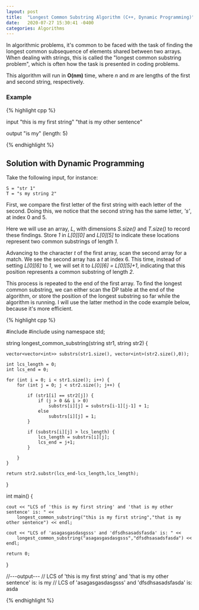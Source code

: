 ```yaml
---
layout: post
title:  "Longest Common Substring Algorithm (C++, Dynamic Programming)"
date:   2020-07-27 15:30:41 -0400
categories: Algorithms
---
```


In algorithmic problems, it's common to be faced with the task of finding the longest common subsequence of elements shared between two arrays. When dealing with strings, this is called the "longest common substring problem", which is often how the task is presented in coding problems.

This algorithm will run in **O(nm)** time, where *n* and *m* are lengths of the first and second string, respectively.

### Example

{% highlight cpp %}

input
    "this is my first string"
    "that is my other sentence"

output
    "is my" (length: 5)


{% endhighlight %}

## Solution with Dynamic Programming

Take the following input, for instance:

    S = "str 1"
    T = "s my string 2"

First, we compare the first letter of the first string with each letter of the second.
Doing this, we notice that the second string has the same letter, *'s'*, at index 0 and 5.

Here we will use an array, *L*, with dimensions *S.size()* and *T.size()* to record these findings.
Store *1* in *L[0][0]* and *L[0][5]* to indicate these locations represent two common substrings of length *1*.

Advancing to the character *t* of the first array, scan the second array for a match. We see the second array has a *t* at index 6.
This time, instead of setting *L[0][6]* to *1*, we will set it to *L[0][6] = L[0][5]+1*, indicating that this position represents a common substring of length *2*.

This process is repeated to the end of the first array. To find the longest common substring, we can either scan the DP table at the end of the algorithm, or store the position of the longest substring so far while the algorithm is running. I will use the latter method in the code example below, because it's more efficient.

{% highlight cpp %}


#include <iostream>
#include <vector>
using namespace std;

string longest_common_substring(string str1, string str2) {

    vector<vector<int>> substrs(str1.size(), vector<int>(str2.size(),0));

    int lcs_length = 0;
    int lcs_end = 0;

    for (int i = 0; i < str1.size(); i++) {
        for (int j = 0; j < str2.size(); j++) {

            if (str1[i] == str2[j]) {
                if (j > 0 && i > 0)
                    substrs[i][j] = substrs[i-1][j-1] + 1;
                else 
                    substrs[i][j] = 1;
            }

            if (substrs[i][j] > lcs_length) {
                lcs_length = substrs[i][j];
                lcs_end = j+1;
            }

        }
    }

    return str2.substr(lcs_end-lcs_length,lcs_length);

}

int main() {

    cout << "LCS of 'this is my first string' and 'that is my other sentence' is: " <<
        longest_common_substring("this is my first string","that is my other sentence") << endl;

    cout << "LCS of 'asagasgasdasgsss' and 'dfsdhsasadsfasda' is: " <<
        longest_common_substring("asagasgasdasgsss","dfsdhsasadsfasda") << endl;

    return 0;
}

//---output---
//  LCS of 'this is my first string' and 'that is my other sentence' is:  is my 
//  LCS of 'asagasgasdasgsss' and 'dfsdhsasadsfasda' is: asda

{% endhighlight %}
